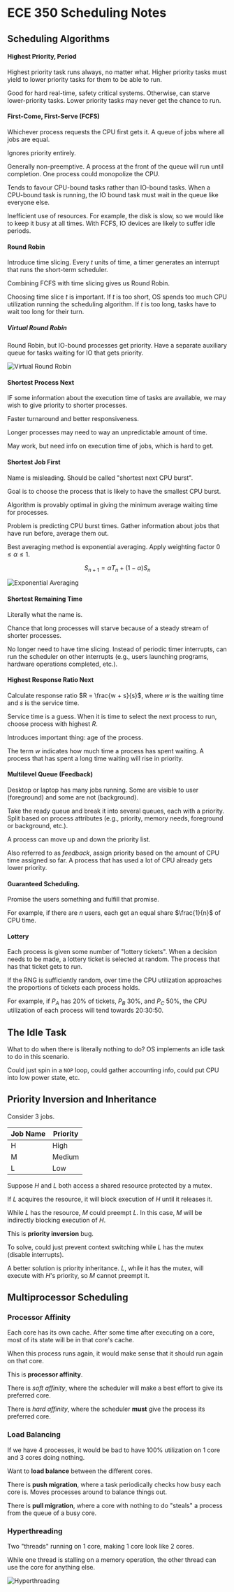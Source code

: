 # ECE 350 Scheduling Notes

## Scheduling Algorithms

#### Highest Priority, Period
Highest priority task runs always, no matter what. Higher priority tasks must yield to
lower priority tasks for them to be able to run.

Good for hard real-time, safety critical systems. Otherwise, can starve lower-priority tasks.
Lower priority tasks may never get the chance to run.


#### First-Come, First-Serve (FCFS)
Whichever process requests the CPU first gets it. A queue of jobs where all jobs are equal.

Ignores priority entirely.

Generally non-preemptive. A process at the front of the queue will run until completion.
One process could monopolize the CPU.

Tends to favour CPU-bound tasks rather than IO-bound tasks. When a CPU-bound task
is running, the IO bound task must wait in the queue like everyone else.

Inefficient use of resources. For example, the disk is slow, so we would like to
keep it busy at all times. With FCFS, IO devices are likely to suffer idle periods.


#### Round Robin
Introduce time slicing. Every $t$ units of time, a timer generates an interrupt that
runs the short-term scheduler.

Combining FCFS with time slicing gives us Round Robin.

Choosing time slice $t$ is important. If $t$ is too short, OS spends too much CPU utilization
running the scheduling algorithm. If $t$ is too long, tasks have to wait too long for their turn.

##### Virtual Round Robin
Round Robin, but IO-bound processes get priority. Have a separate auxiliary queue
for tasks waiting for IO that gets priority.

![Virtual Round Robin](./images/virtual_round_robin.png)

#### Shortest Process Next
IF some information about the execution time of tasks are available, we may wish
to give priority to shorter processes.

Faster turnaround and better responsiveness.

Longer processes may need to way an unpredictable amount of time.

May work, but need info on execution time of jobs, which is hard to get.

#### Shortest Job First
Name is misleading. Should be called "shortest next CPU burst".

Goal is to choose the process that is likely to have the smallest CPU burst.

Algorithm is provably optimal in giving the minimum average waiting time for processes.

Problem is predicting CPU burst times. Gather information about jobs that have run
before, average them out.

Best averaging method is exponential averaging. Apply weighting factor $0 \le \alpha \le 1$.

$$S_{n+1} = \alpha T_n + (1 - \alpha)S_n$$

![Exponential Averaging](./images/expontial_averaging.png)

#### Shortest Remaining Time
Literally what the name is.

Chance that long processes will starve because of a steady stream of shorter processes.

No longer need to have time slicing. Instead of periodic timer interrupts, can run the
scheduler on other interrupts (e.g., users launching programs, hardware operations
completed, etc.).

#### Highest Response Ratio Next
Calculate response ratio $R = \frac{w + s}{s}$, where $w$ is the waiting time and $s$
is the service time.

Service time is a guess. When it is time to select the next process to run,
choose process with highest $R$.

Introduces important thing: age of the process.

The term $w$ indicates how much time a process has spent waiting. A process that has
spent a long time waiting will rise in priority.

#### Multilevel Queue (Feedback)
Desktop or laptop has many jobs running. Some are visible to user (foreground) and
some are not (background).

Take the ready queue and break it into several queues, each with a priority. Split based
on process attributes (e.g., priority, memory needs, foreground or background, etc.).

A process can move up and down the priority list.

Also referred to as *feedback*, assign priority based on the amount of CPU time assigned
so far. A process that has used a lot of CPU already gets lower priority.

#### Guaranteed Scheduling.
Promise the users something and fulfill that promise.

For example, if there are $n$ users, each get an equal share $\frac{1}{n}$ of CPU time.

#### Lottery
Each process is given some number of "lottery tickets". When a decision needs to
be made, a lottery ticket is selected at random. The process that has that ticket
gets to run.

If the RNG is sufficiently random, over time the CPU utilization approaches the 
proportions of tickets each process holds.

For example, if $P_A$ has 20% of tickets, $P_B$ 30%, and $P_C$ 50%, the CPU utilization
of each process will tend towards 20:30:50.

## The Idle Task
What to do when there is literally nothing to do? OS implements an idle task to
do in this scenario.

Could just spin in a `NOP` loop, could gather accounting info, could put CPU into
low power state, etc.

## Priority Inversion and Inheritance

Consider 3 jobs.

| Job Name | Priority |
| -------- | -------- |
| H        | High     |
| M        | Medium   |
| L        | Low      |


Suppose $H$ and $L$ both access a shared resource protected by a mutex.

If $L$ acquires the resource, it will block execution of $H$ until it releases it.

While $L$ has the resource, $M$ could preempt $L$. In this case, $M$ will be indirectly
blocking execution of $H$.

This is **priority inversion** bug.

To solve, could just prevent context switching while $L$ has the mutex (disable interrupts).

A better solution is priority inheritance. $L$, while it has the mutex, will execute with
$H$'s priority, so $M$ cannot preempt it.


## Multiprocessor Scheduling

### Processor Affinity
Each core has its own cache. After some time after executing on
a core, most of its state will be in that core's cache.

When this process runs again, it would make sense that it should run again
on that core.

This is **processor affinity**.

There is *soft affinity*, where the scheduler will make a best effort
to give its preferred core.

There is *hard affinity*, where the scheduler **must** give the process
its preferred core.

### Load Balancing
If we have 4 processes, it would be bad to have 100% utilization on 1 core and
3 cores doing nothing.

Want to **load balance** between the different cores.

There is **push migration**, where a task periodically checks how busy each core is.
Moves processes around to balance things out.

There is **pull migration**, where a core with nothing to do "steals" a process
from the queue of a busy core.

### Hyperthreading
Two "threads" running on 1 core, making 1 core look like 2 cores.

While one thread is stalling on a memory operation, the other thread can
use the core for anything else.

![Hyperthreading](./images/hyperthreading.png)

